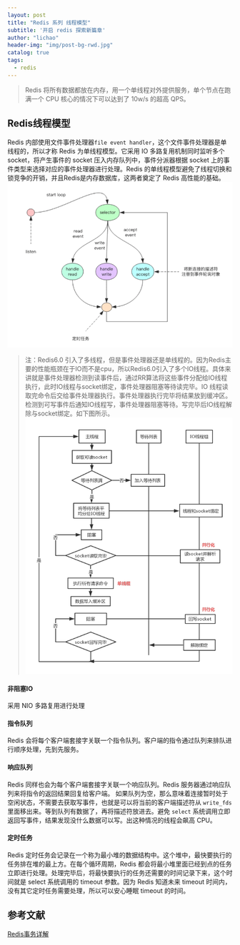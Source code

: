 ```yaml
---
layout: post
title: "Redis 系列 线程模型"
subtitle: '开启 redis 探索新篇章'
author: "lichao"
header-img: "img/post-bg-rwd.jpg"
catalog: true
tags:
  - redis 
---
```



> Redis 将所有数据都放在内存，用一个单线程对外提供服务，单个节点在跑满一个 CPU 核心的情况下可以达到了 10w/s 的超高 QPS。

## Redis线程模型
Redis 内部使用文件事件处理器```file event handler```，这个文件事件处理器是单线程的，所以才称 Redis 为单线程模型。它采用 IO 多路复用机制同时监听多个 socket，将产生事件的 socket 压入内存队列中，事件分派器根据 socket 上的事件类型来选择对应的事件处理器进行处理。Redis 的单线程模型避免了线程切换和锁竞争的开销，并且Redis是内存数据库，这两者奠定了 Redis 高性能的基础。
![存储概览](/img/redis/42.png)


> 注：Redis6.0 引入了多线程，但是事件处理器还是单线程的。因为Redis主要的性能瓶颈在于IO而不是cpu，所以Redis6.0引入了多个IO线程。具体来讲就是事件处理器检测到读事件后，通过RR算法将这些事件分配给IO线程执行，此时IO线程与socket绑定，事件处理器阻塞等待读完毕。IO 线程读取完命令后交给事件处理器执行。事件处理器执行完毕将结果放到缓冲区。检测到可写事件后通知IO线程写，事件处理器阻塞等待。写完毕后IO线程解除与socket绑定。如下图所示。
![多线程模型](/img/redis/多线程模型.png)
#### 非阻塞IO
采用 NIO 多路复用进行处理
#### 指令队列
Redis 会将每个客户端套接字关联一个指令队列。客户端的指令通过队列来排队进行顺序处理，先到先服务。
#### 响应队列
Redis 同样也会为每个客户端套接字关联一个响应队列。Redis 服务器通过响应队列来将指令的返回结果回复给客户端。 如果队列为空，那么意味着连接暂时处于空闲状态，不需要去获取写事件，也就是可以将当前的客户端描述符从 ```write_fds``` 里面移出来。等到队列有数据了，再将描述符放进去。避免 ```select``` 系统调用立即返回写事件，结果发现没什么数据可以写。出这种情况的线程会飙高 CPU。
#### 定时任务
Redis 定时任务会记录在一个称为最小堆的数据结构中。这个堆中，最快要执行的任务排在堆的最上方。在每个循环周期，Redis 都会将最小堆里面已经到点的任务立即进行处理。处理完毕后，将最快要执行的任务还需要的时间记录下来，这个时间就是 select 系统调用的 timeout 参数。因为 Redis 知道未来 timeout 时间内，没有其它定时任务需要处理，所以可以安心睡眠 timeout 的时间。

## 参考文献
[Redis事务详解](https://xargin.com/redis-transaction/)

